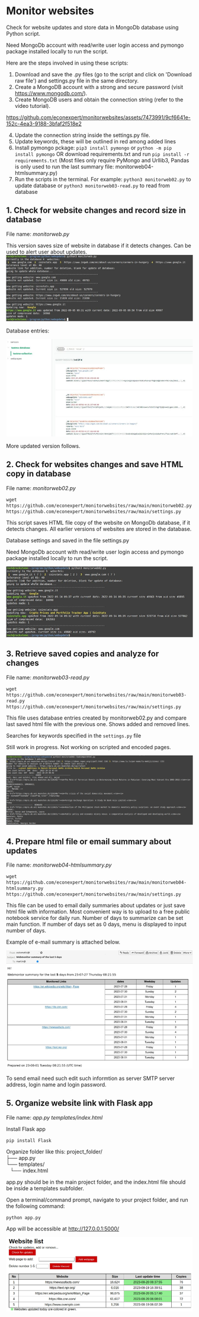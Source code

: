 # Monitor websites

Check for website updates and store data in MongoDb database using Python script.

Need MongoDb account with read/write user login access and pymongo package installed locally to run the script. 

Here are the steps involved in using these scripts:

1. Download and save the .py files (go to the script and click on 'Download raw file') and settings.py file in the same directory.
2. Create a MongoDB account with a strong and secure password (visit https://www.mongodb.com/).
3. Create MongoDB users and obtain the connection string (refer to the video tutorial).

https://github.com/econexpert/monitorwebsites/assets/7473991/9cf6641e-152c-4ea3-9188-3bfaf2f518e2

4. Update the connection string inside the settings.py file.
5. Update keywords, these will be outlined in red among added lines
6. Install pymongo pckage: ```pip3 install pymongo``` or ```python -m pip install pymongo```  OR download requirements.txt and run ```pip install -r requirements.txt``` (Most files only require PyMongo and Urllib3, Pandas is only used to run the last summary file: monitorweb04-htmlsummary.py)
7. Run the scripts in the terminal. For example: ```python3 monitorweb02.py``` to update database or ```python3 monitorweb03-read.py``` to read from database


## 1. Check for website changes and record size in database
File name: *monitorweb.py*


This version saves size of website in database if it detects changes. Can be used to alert user about updates.
![](https://github.com/econexpert/monitorwebsites/blob/main/images/monitorchanges.jpg)

Database entries: 

![](https://github.com/econexpert/monitorwebsites/blob/main/images/testme-database.jpg)

More updated version follows.    

## 2. Check for websites changes and save HTML copy in database

File name: *monitorweb02.py*     
```
wget https://github.com/econexpert/monitorwebsites/raw/main/monitorweb02.py https://github.com/econexpert/monitorwebsites/raw/main/settings.py
```

This script saves HTML file copy of the website on MongoDb database, if it detects changes. All earlier versions of websites are stored in the database.  

Database settings and saved in the file settings.py

Need MongoDb account with read/write user login access and pymongo package installed locally to run the script. 

![](https://github.com/econexpert/monitorwebsites/blob/main/images/monitorchanges02.jpg)

## 3. Retrieve saved copies and analyze for changes
File name: *monitorweb03-read.py*

```
wget https://github.com/econexpert/monitorwebsites/raw/main/monitorweb03-read.py https://github.com/econexpert/monitorwebsites/raw/main/settings.py
```

This file uses database entries created by monitorweb02.py and compare last saved html file with the previous one. Shows added and removed lines. 

Searches for keywords specified in the ```settings.py``` file

Still work in progress. Not working on scripted and encoded pages. 

![](https://github.com/econexpert/monitorwebsites/blob/main/images/monitor02readweb.jpg)

## 4. Prepare html file or email summary about updates 
File name: *monitorweb04-htmlsummary.py*

```
wget https://github.com/econexpert/monitorwebsites/raw/main/monitorweb04-htmlsummary.py https://github.com/econexpert/monitorwebsites/raw/main/settings.py
```


This file can be used to email daily summaries about updates or just save html file with information. Most convenient way is to upload to a free public notebook service for daily run. Number of days to summarize can be set main function. If number of days set as 0 days, menu is displayed to input number of days.   

Example of e-mail summary is attached below.     

![](https://github.com/econexpert/monitorwebsites/blob/main/images/monitorweb04-summary.jpg)

To send email need such edit such informtion as server SMTP server address, login name and login password.

## 5. Organize website link with Flask app 
File name: *app.py*  *templates/index.html*

Install Flask app
```
pip install Flask
```
Organize folder like this:
project_folder/       
├── app.py        
└── templates/         
&ensp;     └── index.html           

app.py should be in the main project folder, and the index.html file should be inside a templates subfolder.

Open a terminal/command prompt, navigate to your project folder, and run the following command:
```
python app.py
```
App will be accessible at http://127.0.0.1:5000/     

![](https://github.com/econexpert/monitorwebsites/blob/main/images/flaskapp.jpg)

